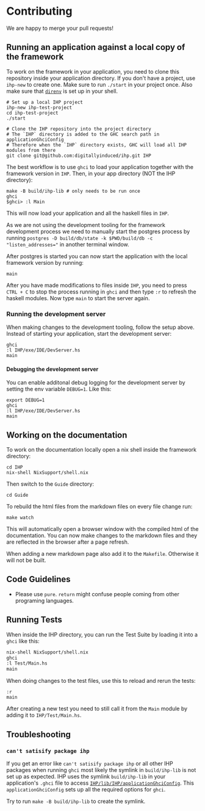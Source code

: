 # Contributing

We are happy to merge your pull requests!

## Running an application against a local copy of the framework

To work on the framework in your application, you need to clone this repository inside your application directory. If you don't have a project, use `ihp-new` to create one. Make sure to run `./start` in your project once. Also make sure that [`direnv`](https://direnv.net/docs/hook.html) is set up in your shell.

```
# Set up a local IHP project
ihp-new ihp-test-project
cd ihp-test-project
./start

# Clone the IHP repository into the project directory
# The `IHP` directory is added to the GHC search path in applicationGhciConfig
# Therefore when the `IHP` directory exists, GHC will load all IHP modules from there
git clone git@github.com:digitallyinduced/ihp.git IHP
```

The best workflow is to use `ghci` to load your application together with the framework version in `IHP`. Then, in your app directory (NOT the IHP directory):

```
make -B build/ihp-lib # only needs to be run once
ghci
$ghci> :l Main
```

This will now load your application and all the haskell files in `IHP`.

As we are not using the development tooling for the framework development process we need to manually start the postgres process by running `postgres -D build/db/state -k $PWD/build/db -c "listen_addresses="` in another terminal window.

After postgres is started you can now start the application with the local framework version by running:

```
main
```

After you have made modifications to files inside `IHP`, you need to press `CTRL + C` to stop the process running in `ghci` and then type `:r` to refresh the haskell modules. Now type `main` to start the server again.

### Running the development server

When making changes to the development tooling, follow the setup above. Instead of starting your application, start the development server:

```
ghci
:l IHP/exe/IDE/DevServer.hs
main
```

#### Debugging the development server

You can enable additonal debug logging for the development server by setting the env variable `DEBUG=1`. Like this:

```
export DEBUG=1
ghci
:l IHP/exe/IDE/DevServer.hs
main
```

## Working on the documentation

To work on the documentation locally open a nix shell inside the framework directory:

```
cd IHP
nix-shell NixSupport/shell.nix
```

Then switch to the `Guide` directory:

```
cd Guide
```

To rebuild the html files from the markdown files on every file change run:

```
make watch
```

This will automatically open a browser window with the compiled html of the documentation. You can now make changes to the markdown files and they are reflected in the browser after a page refresh.

When adding a new markdown page also add it to the `Makefile`. Otherwise it will not be built.

## Code Guidelines

- Please use `pure`. `return` might confuse people coming from other programing languages.

## Running Tests

When inside the IHP directory, you can run the Test Suite by loading it into a `ghci` like this:

```bash
nix-shell NixSupport/shell.nix
ghci
:l Test/Main.hs
main
 ```
 
 When doing changes to the test files, use this to reload and rerun the tests:
 
 ```
 :r
 main
 ```
 
 After creating a new test you need to still call it from the `Main` module by adding it to `IHP/Test/Main.hs`.

## Troubleshooting

### `can't satisify package ihp`

If you get an error like `can't satisify package ihp` or all other IHP packages when running `ghci` most likely the symlink in `build/ihp-lib` is not set up as expected. IHP uses the symlink `build/ihp-lib` in your application's `.ghci` file to access [`IHP/lib/IHP/applicationGhciConfig`](https://github.com/digitallyinduced/ihp/blob/master/lib/IHP/applicationGhciConfig#L39). This `applicationGhciConfig` sets up all the required options for `ghci`.

Try to run `make -B build/ihp-lib` to create the symlink.

